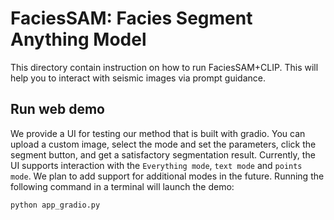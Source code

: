 # FaciesSAM: Facies Segment Anything Model

This directory contain instruction on how to run FaciesSAM+CLIP. This will help you to interact with seismic images via prompt guidance. 

## Run web demo

 We provide a UI for testing our method that is built with gradio. You can upload a custom image, select the mode and set the parameters, click the segment button, and get a satisfactory segmentation result. Currently, the UI supports interaction with the `Everything mode`, `text mode` and `points mode`. We plan to add support for additional modes in the future. Running the following command in a terminal will launch the demo:

```python3
python app_gradio.py
```

